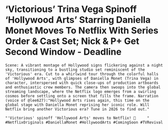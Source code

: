 # ‘Victorious’ Trina Vega Spinoff ‘Hollywood Arts’ Starring Daniella Monet Moves To Netflix With Series Order & Cast Set; Nick & P+ Get Second Window - Deadline

```sora
Scene: A vibrant montage of Hollywood signs flickering against a night sky, transitioning to a bustling studio set reminiscent of the 'Victorious' era. Cut to a whirlwind tour through the colorful halls of 'Hollywood Arts', with glimpses of Daniella Monet (Trina Vega) in character, interspersed with quick close-ups of production artboards and enthusiastic crew members. The camera then swoops into the global streaming landscape, where the Netflix logo emerges from a swirling cosmos before settling onto a screen that fills the frame. Narration (voice of @lee627):"Hollywood Arts rises again, this time on the global stage with Daniella Monet reprising her iconic role. Will Netflix bring another Victorious era? Tune in 2026 to find out."
```

```tiktok
"'Victorious' spinoff 'Hollywood Arts' moves to Netflix! 🎉     " #NetflixOriginals #DaniellaMonet #HollywoodArts #ComingSoon #TVRevival
```
